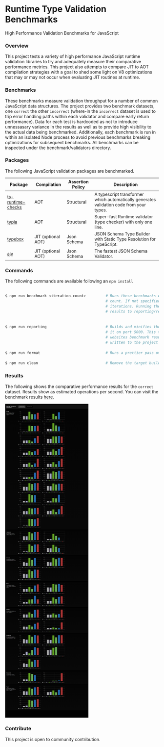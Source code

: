 # Runtime Type Validation Benchmarks

High Performance Validation Benchmarks for JavaScript

### Overview

This project tests a variety of high performance JavaScript runtime validation libraries to try and adequately measure their comparative performance metrics. This project also attempts to compare JIT to AOT compilation strategies with a goal to shed some light on V8 optimizations that may or may not occur when evaluating JIT routines at runtime.

### Benchmarks

These benchmarks measure validation throughput for a number of common JavaScript data structures. The project provides two benchmark datasets, one `correct` the other `incorrect` (where-in the `incorrect` dataset is used to trip error handling paths within each validator and compare early return performance). Data for each test is hardcoded as not to introduce unnessasary variance in the results as well as to provide high visibility to the actual data being benchmarked. Additionally, each benchmark is run in within an isolated Node process to avoid previous benchmarks breaking optimizations for subsequent benchmarks. All benchmarks can be inspected under the benchmark/validators directory.

### Packages

The following JavaScript validation packages are benchmarked.

| Package                                                              | Compilation | Assertion Policy | Description                                                                                |
|---                                                                   |---          |---               |---                                                                                         |
| [ts-runtime-checks](https://github.com/GoogleFeud/ts-runtime-checks) | AOT         | Structural       | A typescript transformer which automatically generates validation code from your types.    |
| [typia](https://github.com/samchon/typia)                            | AOT         | Structural       | Super-fast Runtime validator (type checker) with only one line.                            |
| [typebox](https://github.com/sinclairzx81/typebox)                   | JIT (optional AOT)   | Json Schema      | JSON Schema Type Builder with Static Type Resolution for TypeScript.                       |
| [ajv](https://github.com/ajv-validator/ajv)                          | JIT (optional AOT)  | Json Schema      | The fastest JSON Schema Validator.                                                         |


### Commands

The following commands are available following an `npm install`

```bash

$ npm run benchmark <iteration-count>         # Runs these benchmarks with an optional iteration 
                                              # count. If not specified the default is 10 million
                                              # iterations. Running the benchmark will write
                                              # results to reporting/results/<lib>/<test>.json.


$ npm run reporting                           # Builds and minifies the reporting website and serves
                                              # it on port 5000. This task will also capture the current 
                                              # websites benchmark results (see image below) which is 
                                              # written to the project root (see screenshot.png)

$ npm run format                              # Runs a prettier pass over the project.

$ npm run clean                               # Remove the target build directory.
```


### Results

The following shows the comparative performance results for the `correct` dataset. Results show as estimated operations per second. You can visit the benchmark results [here](https://sinclairzx81.github.io/runtime-type-benchmarks/).

![](screenshot.png)

### Contribute

This project is open to community contribution.